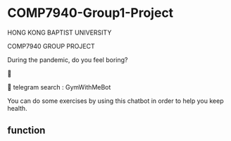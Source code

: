 # COMP7940-Group1-Project
HONG KONG BAPTIST UNIVERSITY

COMP7940 GROUP PROJECT



During the pandemic, do you feel boring?

🥱

🤖️ telegram search : GymWithMeBot

You can do some exercises by using this chatbot in order to help you keep health. 

## function ##

